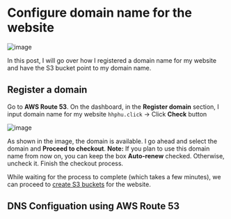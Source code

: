 # Configure domain name for the website

![image](https://github.com/hhphu/Cloud/assets/45286750/37211040-0efe-4002-89d2-7772cf338ff4)

In this post, I will go over how I registered a domain name for my website and have the S3 bucket point to my domain name.

## Register a domain
Go to **AWS Route 53**. On the dashboard, in the **Register domain** section, I input domain name for my website `hhphu.click` -> Click **Check** button

![image](https://github.com/hhphu/Cloud/assets/45286750/5170dd8b-4ca8-4f92-9bf4-c38f47cde464)

As shown in the image, the domain is available. I go ahead and select the domain and **Proceed to checkout**.
**Note:** If you plan to use this domain name from now on, you can keep the box **Auto-renew** checked. Otherwise, uncheck it.
Finish the checkout process.

While waiting for the process to complete (which takes a few minutes), we can proceed to [create S3 buckets](./deploy-s3.md) for the website.

<a id="dns-configuration"><h2> DNS Configuation using AWS Route 53 </h2></a>
